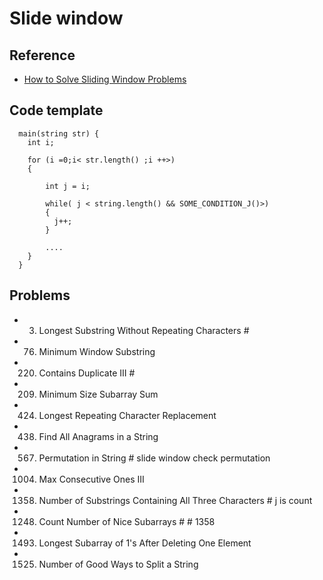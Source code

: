 # Slide window

## Reference
- [How to Solve Sliding Window Problems](https://medium.com/outco/how-to-solve-sliding-window-problems-28d67601a66)

## Code template
``` 
  main(string str) {
    int i;

    for (i =0;i< str.length() ;i ++>)
    {

        int j = i;

        while( j < string.length() && SOME_CONDITION_J()>)
        {
          j++;
        }

        ....
    }
  }
```


## Problems
- 3. Longest Substring Without Repeating Characters    # 
- 76. Minimum Window Substring
- 220. Contains Duplicate III                          #  
- 209. Minimum Size Subarray Sum
- 424. Longest Repeating Character Replacement
- 438. Find All Anagrams in a String
- 567. Permutation in String                           # slide window check permutation
- 1004. Max Consecutive Ones III                      
- 1358. Number of Substrings Containing All Three Characters         # j is count
- 1248. Count Number of Nice Subarrays                               # # 1358
- 1493. Longest Subarray of 1's After Deleting One Element
- 1525. Number of Good Ways to Split a String




